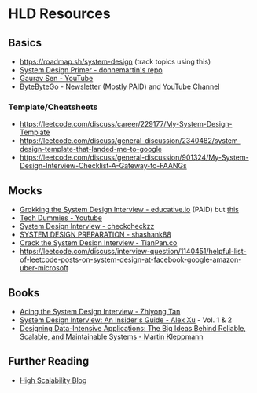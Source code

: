 # HLD Resources

## Basics
- https://roadmap.sh/system-design (track topics using this)
- [System Design Primer - donnemartin's repo](https://github.com/donnemartin/system-design-primer)
- [Gaurav Sen - YouTube](https://www.youtube.com/playlist?list=PLMCXHnjXnTnvo6alSjVkgxV-VH6EPyvoX)
- [ByteByteGo](https://bytebytego.com) - [Newsletter](https://blog.bytebytego.com) (Mostly PAID) and [YouTube Channel](https://www.youtube.com/@ByteByteGo)

### Template/Cheatsheets
- https://leetcode.com/discuss/career/229177/My-System-Design-Template
- https://leetcode.com/discuss/general-discussion/2340482/system-design-template-that-landed-me-to-google
- https://leetcode.com/discuss/general-discussion/901324/My-System-Design-Interview-Checklist-A-Gateway-to-FAANGs

## Mocks
- [Grokking the System Design Interview - educative.io](https://www.educative.io/courses/grokking-the-system-design-interview) (PAID) but [this](https://github.com/Satyam6623165/Grokking-the-System-Design)
- [Tech Dummies - Youtube](https://www.youtube.com/playlist?list=PLkQkbY7JNJuBoTemzQfjym0sqbOHt5fnV)
- [System Design Interview - checkcheckzz](https://github.com/checkcheckzz/system-design-interview)
- [SYSTEM DESIGN PREPARATION - shashank88](https://github.com/shashank88/system_design)
- [Crack the System Design Interview - TianPan.co](https://tianpan.co/notes/2016-02-13-crack-the-system-design-interview/)
- https://leetcode.com/discuss/interview-question/1140451/helpful-list-of-leetcode-posts-on-system-design-at-facebook-google-amazon-uber-microsoft
## Books
- [Acing the System Design Interview - Zhiyong Tan](https://g.co/kgs/1kKLZq)
- [System Design Interview: An Insider's Guide - Alex Xu](https://g.co/kgs/XYmX5h) - Vol. 1 & 2
- [Designing Data-Intensive Applications: The Big Ideas Behind Reliable, Scalable, and Maintainable Systems - Martin Kleppmann](https://g.co/kgs/Z4BEmn)

## Further Reading
- [High Scalability Blog](http://highscalability.com/all-time-favorites)
